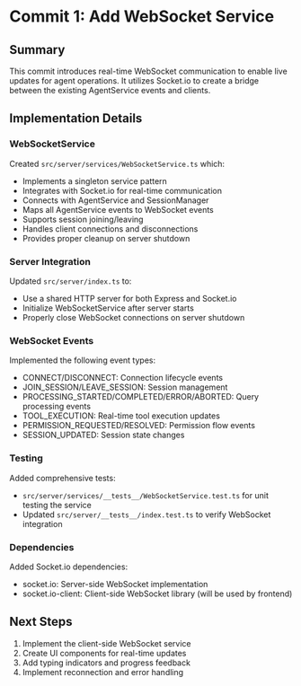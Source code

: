 # Commit 1: Add WebSocket Service

## Summary
This commit introduces real-time WebSocket communication to enable live updates for agent operations. 
It utilizes Socket.io to create a bridge between the existing AgentService events and clients.

## Implementation Details

### WebSocketService

Created `src/server/services/WebSocketService.ts` which:
- Implements a singleton service pattern
- Integrates with Socket.io for real-time communication
- Connects with AgentService and SessionManager
- Maps all AgentService events to WebSocket events
- Supports session joining/leaving
- Handles client connections and disconnections
- Provides proper cleanup on server shutdown

### Server Integration

Updated `src/server/index.ts` to:
- Use a shared HTTP server for both Express and Socket.io
- Initialize WebSocketService after server starts
- Properly close WebSocket connections on server shutdown

### WebSocket Events

Implemented the following event types:
- CONNECT/DISCONNECT: Connection lifecycle events
- JOIN_SESSION/LEAVE_SESSION: Session management
- PROCESSING_STARTED/COMPLETED/ERROR/ABORTED: Query processing events
- TOOL_EXECUTION: Real-time tool execution updates
- PERMISSION_REQUESTED/RESOLVED: Permission flow events
- SESSION_UPDATED: Session state changes

### Testing

Added comprehensive tests:
- `src/server/services/__tests__/WebSocketService.test.ts` for unit testing the service
- Updated `src/server/__tests__/index.test.ts` to verify WebSocket integration

### Dependencies

Added Socket.io dependencies:
- socket.io: Server-side WebSocket implementation
- socket.io-client: Client-side WebSocket library (will be used by frontend)

## Next Steps

1. Implement the client-side WebSocket service
2. Create UI components for real-time updates
3. Add typing indicators and progress feedback
4. Implement reconnection and error handling